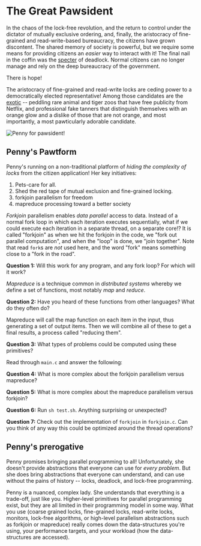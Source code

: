 # The Great Pawsident

In the chaos of the lock-free revolution, and the return to control under the dictator of mutually exclusive ordering, and, finally, the aristocracy of fine-grained and read-write-based bureaucracy, the citizens have grown discontent.
The shared memory of society is powerful, but we require some means for providing citizens an *easier* way to interact with it!
The final nail in the coffin was the [specter](https://en.wikipedia.org/wiki/Spectre_(security_vulnerability)) of deadlock.
Normal citizens can no longer manage and rely on the deep bureaucracy of the government.

There is hope!

The aristocracy of fine-grained and read-write locks are ceding power to a democratically elected representative!
Among those candidates are the [exotic](https://en.wikipedia.org/wiki/Joe_Exotic) -- peddling rare animal and tiger zoos that have free publicity from Netflix, and professional fake tanners that distinguish themselves with an orange glow and a dislike of those that are not orange, and most importantly, a most pawticularly adorable candidate.

![Penny for pawsident!](penny_for_pawsident.jpg)

## Penny's Pawtform

Penny's running on a non-traditional platform of *hiding the complexity of locks* from the citizen application!
Her key initiatives:

1. Pets-care for all.
1. Shed the red tape of mutual exclusion and fine-grained locking.
1. forkjoin parallelism for freedom
1. mapreduce processing toward a better society

*Forkjoin* parallelism enables *data parallel* access to data.
Instead of a normal fork loop in which each iteration executes sequentially, what if we could execute each iteration in a separate thread, on a separate core!?
It is called "forkjoin" as when we hit the forkjoin in the code, we "fork out parallel computation", and when the "loop" is done, we "join together".
Note that read `fork`s are *not* used here, and the word "fork" means something close to a "fork in the road".

**Question 1:**
Will this work for any program, and any fork loop?
For which will it work?

*Mapreduce* is a technique common in *distributed systems* whereby we define a set of functions, most notably *map* and *reduce*.

**Question 2:**
Have you heard of these functions from other languages?
What do they often do?

Mapreduce will call the map function on each item in the input, thus generating a set of output items.
Then we will combine all of these to get a final results, a process called "reducing them".

**Question 3:**
What types of problems could be computed using these primitives?

Read through `main.c` and answer the following:

**Question 4:**
What is more complex about the forkjoin parallelism versus mapreduce?

**Question 5:**
What is more complex about the mapreduce parallelism versus forkjoin?

**Question 6:**
Run `sh test.sh`.
Anything surprising or unexpected?

**Question 7:**
Check out the implementation of `forkjoin` in `forkjoin.c`.
Can you think of any way this could be optimized around the thread operations?

## Penny's prerogative

Penny promises bringing parallel programming to all!
Unfortunately, she doesn't provide abstractions that everyone can use for *every problem*.
But she does bring abstractions that everyone can understand, and can use without the pains of history -- locks, deadlock, and lock-free programming.

Penny is a nuanced, complex lady.
She understands that everything is a trade-off, just like you.
Higher-level primitives for parallel programming exist, but they are all limited in their programming model in some way.
What you use (coarse grained locks, fine-grained locks, read-write locks, monitors, lock-free algorithms, or high-level parallelism abstractions such as forkjoin or mapreduce) really comes down the data-structures you're using, your performance targets, and your workload (how the data-structures are accessed).
